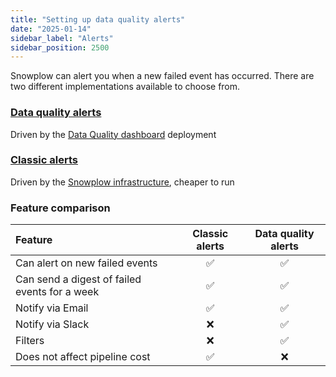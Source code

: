 ```yaml
---
title: "Setting up data quality alerts"
date: "2025-01-14"
sidebar_label: "Alerts"
sidebar_position: 2500
---
```



Snowplow can alert you when a new failed event has occurred. There are two different implementations available to choose from.

### [Data quality alerts](/docs/data-product-studio/data-quality/failed-events/monitoring-failed-events/alerts/data-quality-alerts/index.md)
Driven by the [Data Quality dashboard](/docs/data-product-studio/data-quality/failed-events/monitoring-failed-events/index.md#data-quality-dashboard) deployment

### [Classic alerts](/docs/data-product-studio/data-quality/failed-events/monitoring-failed-events/alerts/classic-alerts/index.md)
Driven by the [Snowplow infrastructure](/docs/data-product-studio/data-quality/failed-events/monitoring-failed-events/index.md#default-view), cheaper to run

### Feature comparison

| Feature | Classic alerts | Data quality alerts |
| :------ | :------------: | :-----------------: |
| Can alert on new failed events | ✅ | ✅ |
| Can send a digest of failed events for a week | ✅ | ✅ |
| Notify via Email | ✅ | ✅ |
| Notify via Slack | ❌ | ✅ |
| Filters | ❌ | ✅ |
| Does not affect pipeline cost | ✅  | ❌ |
